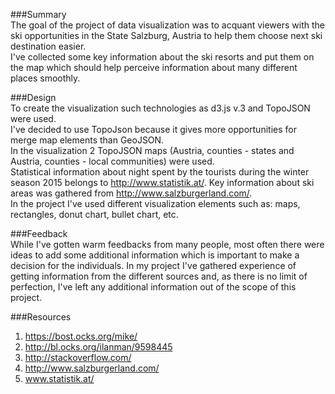 ###Summary   
The goal of the project of data visualization was to acquant viewers with the ski opportunities in the State Salzburg, Austria to help them choose next ski destination easier.   
I've collected some key information about the ski resorts and put them on the map which should help perceive information about many different places smoothly.   
   
###Design   
To create the visualization such technologies as d3.js v.3 and TopoJSON were used.   
I've decided to use TopoJson because it gives more opportunities for merge map elements than GeoJSON.   
In the visualization 2 TopoJSON maps (Austria, counties - states and Austria, counties - local communities) were used.   
Statistical information about night spent by the tourists during the winter season 2015 belongs to http://www.statistik.at/. Key information about ski areas was gathered from http://www.salzburgerland.com/.   
In the project I've used different visualization elements such as: maps, rectangles, donut chart, bullet chart, etc.   
   
###Feedback   
While I've gotten warm feedbacks from many people, most often there were ideas to add some additional information which is important to make a decision for the individuals. In my project I've gathered experience of getting information from the different sources and, as there is no limit of perfection, I've left any additional information out of the scope of this project.    
   
###Resources   
1.  https://bost.ocks.org/mike/   
2. http://bl.ocks.org/ilanman/9598445   
3. http://stackoverflow.com/   
4. http://www.salzburgerland.com/   
5. www.statistik.at/   
